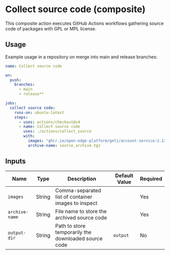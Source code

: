 # Collect source code (composite)

This composite action executes GitHub Actions workflows gathering source code of packages with GPL or MPL license.

## Usage

Example usage in a repository on merge into main and release branches:

```yaml
name: Collect source code

on:
  push:
    branches:
      - main
      - release**

jobs:
  collect source code:
    runs-on: ubuntu-latest
    steps:
      - uses: actions/checkout@v4
      - name: Collect source code
        uses: ./actions/collect_source
        with:
          images: "ghcr.io/open-edge-platform/geti/account-service:2.12.1,"ghcr.io/open-edge-platform/geti/credit-service:2.12.1","ghcr.io/open-edge-platform/geti/director:2.12.1""
          archive-name: source_archive.tgz
```

## Inputs

| Name               | Type    | Description                                          | Default Value       | Required |
| ------------------ | ------- | ---------------------------------------------------- | ------------------- | -------- |
| `images`           | String  | Comma-separated list of container images to inspect  |                     | Yes      |
| `archive-name`     | String  | File name to store the archived source code          |                     | Yes      |
| `output-dir`       | String  | Path to store temporarily the downloaded source code | `output`            | No       |
